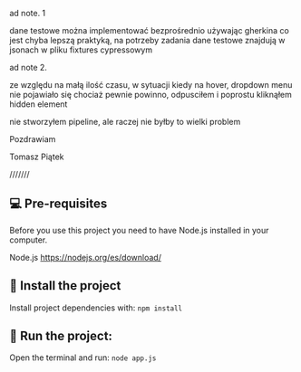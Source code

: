
ad note. 1

dane testowe można implementować bezprośrednio używając gherkina co jest chyba lepszą praktyką, na potrzeby zadania dane testowe znajdują w jsonach w pliku fixtures cypressowym


ad note 2. 

ze względu na małą ilość czasu, w sytuacji kiedy na hover, dropdown menu nie pojawiało się chociaż pewnie powinno, odpusciłem i poprostu kliknąłem hidden element 

nie stworzyłem pipeline, ale raczej nie byłby to wielki problem

Pozdrawiam


Tomasz Piątek


///////






## 💻 Pre-requisites

Before you use this project you need to have Node.js installed in your computer.

Node.js
https://nodejs.org/es/download/


## 🚀 Install the project

Install project dependencies with: `npm install`

## 🚀 Run the project:

Open the terminal and run: `node app.js`

